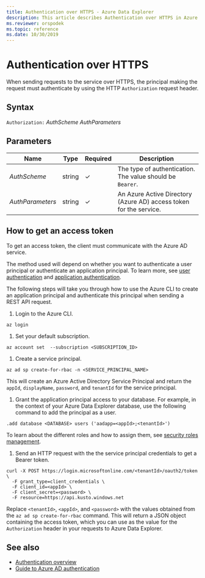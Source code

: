 ```yaml
---
title: Authentication over HTTPS - Azure Data Explorer
description: This article describes Authentication over HTTPS in Azure Data Explorer.
ms.reviewer: orspodek
ms.topic: reference
ms.date: 10/30/2019
---
```

# Authentication over HTTPS

When sending requests to the service over HTTPS, the principal making the request
must authenticate by using the HTTP `Authorization` request header.

## Syntax

`Authorization:` *AuthScheme* *AuthParameters*

## Parameters

| Name | Type | Required | Description |
|--|--|--|--|
| *AuthScheme*| string| &check;| The type of authentication. The value should be `Bearer`.|
| *AuthParameters*| string | &check; | An Azure Active Directory (Azure AD) access token for the service.|

## How to get an access token

To get an access token, the client must communicate with the Azure AD service.

The method used will depend on whether you want to authenticate a user principal or authenticate an application principal. To learn more, see [user authentication](../../management/access-control/how-to-authenticate-with-aad.md#user-authentication) and [application authentication](../../management/access-control/how-to-authenticate-with-aad.md#application-authentication).

The following steps will take you through how to use the Azure CLI to create an application principal and authenticate this principal when sending a REST API request.

1. Login to the Azure CLI.

  ```dotnetcli
  az login
  ```

1. Set your default subscription.

  ```dotnetcli
  az account set  --subscription <SUBSCRIPTION_ID>
  ```

1. Create a service principal.

  ```dotnetcli
  az ad sp create-for-rbac -n <SERVICE_PRINCIPAL_NAME> 
  ```

  This will create an Azure Active Directory Service Principal and return the `appId`, `displayName`, `password`, and `tenantId` for the service principal.

1. Grant the application principal access to your database. For example, in the context of your Azure Data Explorer database, use the following command to add the principal as a user.

  ```kusto
  .add database <DATABASE> users ('aadapp=<appId>;<tenantId>')
  ```

  To learn about the different roles and how to assign them, see [security roles management](../../management/security-roles.md).

1. Send an HTTP request with the the service principal credentials to get a Bearer token.

  ```dotnetcli
  curl -X POST https://login.microsoftonline.com/<tenantId>/oauth2/token \
    -F grant_type=client_credentials \
    -F client_id=<appId> \
    -F client_secret=<password> \
    -F resource=https://api.kusto.windows.net
  ```

  Replace `<tenantId>`, `<appId>`, and `<password>` with the values obtained from the `az ad sp create-for-rbac` command. This will return a JSON object containing the access token, which you can use as the value for the `Authorization` header in your requests to Azure Data Explorer.

## See also

* [Authentication overview](../../management/access-control/index.md)
* [Guide to Azure AD authentication](../../management/access-control/how-to-authenticate-with-aad.md)
